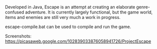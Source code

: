 Developed in Java, Escape is an attempt at creating an elaborate genre-confused adventure. It is currently largely functional, but the game world, items and enemies are still very much a work in progress.

escape-compile.bat can be used to compile and run the game.

Screenshots: https://picasaweb.google.com/102839033876058941726/ProjectEscape

